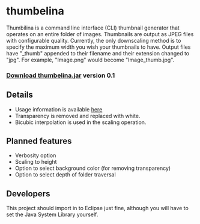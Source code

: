 thumbelina
==========

Thumbilina is a command line interface (CLI) thumbnail generator that operates on an entire folder of images. Thumbnails are output as JPEG files with configurable quality. Currently, the only downscaling method is to specify the maximum width you wish your thumbnails to have. Output files have "\_thumb" appended to their filename and their extension changed to "jpg". For example, "Image.png" would become "Image\_thumb.jpg". 

### [Download thumbelina.jar](https://github.com/zkxs/thumbelina/raw/master/thumbelina.jar) version 0.1

Details
-------

* Usage information is available [here](https://github.com/zkxs/thumbelina/wiki/Usage)
* Transparency is removed and replaced with white.
* Bicubic interpolation is used in the scaling operation.

Planned features
----------------

* Verbosity option
* Scaling to height
* Option to select background color (for removing transparency)
* Option to select depth of folder traversal

Developers
----------

This project should import in to Eclipse just fine, although you will have to set the Java System Library yourself.
